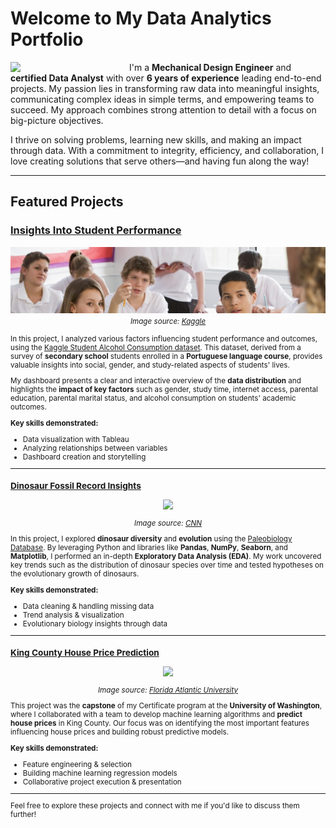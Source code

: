 # Welcome to My Data Analytics Portfolio

<img src="profile.png" width="170" align="left" style="margin-right: 20px;"/>

I'm a **Mechanical Design Engineer** and **certified Data Analyst** with over **6 years of experience** leading end-to-end projects. My passion lies in transforming raw data into meaningful insights, communicating complex ideas in simple terms, and empowering teams to succeed. My approach combines strong attention to detail with a focus on big-picture objectives.

I thrive on solving problems, learning new skills, and making an impact through data. With a commitment to integrity, efficiency, and collaboration, I love creating solutions that serve others—and having fun along the way!

 
---

## Featured Projects

### [Insights Into Student Performance](https://public.tableau.com/app/profile/shahnaz3062/viz/Student-por/Dashboard1)

<p align="center">
  <img src="dataset-cover.jpg" width="900">
<small><em>Image source: <a href="https://www.kaggle.com/datasets/uciml/student-alcohol-consumption/data">Kaggle</a></p></em>

In this project, I analyzed various factors influencing student performance and outcomes, using the [Kaggle Student Alcohol Consumption dataset](https://www.kaggle.com/datasets/uciml/student-alcohol-consumption/data). This dataset, derived from a survey of **secondary school** students enrolled in a **Portuguese language course**, provides valuable insights into social, gender, and study-related aspects of students' lives. 

My dashboard presents a clear and interactive overview of the **data distribution** and highlights the **impact of key factors** such as gender, study time, internet access, parental education, parental marital status, and alcohol consumption on students' academic outcomes.

**Key skills demonstrated:**
- Data visualization with Tableau
- Analyzing relationships between variables
- Dashboard creation and storytelling

---

### [Dinosaur Fossil Record Insights](https://github.com/jshahna/Dinosaur-Fossil-Record-Insights/blob/main/Dinosaurs-fossil-insights.ipynb)

<p align="center">
  <img src="Dinosaur.png" width="500">
</p>

<p align="center"><em>Image source: <a href="https://www.cnn.com/style/article/gorgosaurus-dinosaur-skeleton-auction-scn/index.html">CNN</a></p></em>

In this project, I explored **dinosaur diversity** and **evolution** using the [Paleobiology Database](https://paleobiodb.org/#/). By leveraging Python and libraries like **Pandas**, **NumPy**, **Seaborn**, and **Matplotlib**, I performed an in-depth **Exploratory Data Analysis (EDA)**. My work uncovered key trends such as the distribution of dinosaur species over time and tested hypotheses on the evolutionary growth of dinosaurs.

**Key skills demonstrated:**
- Data cleaning & handling missing data
- Trend analysis & visualization
- Evolutionary biology insights through data

---

### [King County House Price Prediction](https://github.com/jshahna/King-County-House-Prices/blob/main/Group_Final_Project_CharryDeandres_KanizSyeda_ShahnazJalali.pdf)

<p align="center">
  <img src="King-County-House.png" width="500">
</p>

<p align="center"><em>Image source: <a href="https://www.fau.edu/newsdesk/articles/left-most-digit-on-homes-asking-price-matters-most.php">Florida Atlantic University</a></p></em>

This project was the **capstone** of my Certificate program at the **University of Washington**, where I collaborated with a team to develop machine learning algorithms and **predict house prices** in King County. Our focus was on identifying the most important features influencing house prices and building robust predictive models. 

**Key skills demonstrated:**
- Feature engineering & selection
- Building machine learning regression models
- Collaborative project execution & presentation

---

Feel free to explore these projects and connect with me if you'd like to discuss them further! 
